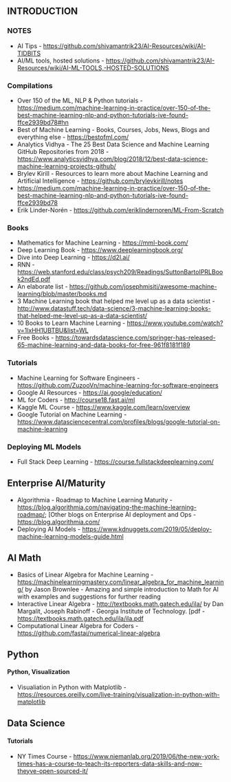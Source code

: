## INTRODUCTION

### NOTES
- AI Tips - https://github.com/shivamantrik23/AI-Resources/wiki/AI-TIDBITS
- AI/ML tools, hosted solutions - https://github.com/shivamantrik23/AI-Resources/wiki/AI-ML-TOOLS,-HOSTED-SOLUTIONS

### Compilations
- Over 150 of the ML, NLP & Python tutorials - https://medium.com/machine-learning-in-practice/over-150-of-the-best-machine-learning-nlp-and-python-tutorials-ive-found-ffce2939bd78#hn
- Best of Machine Learning - Books, Courses, Jobs, News, Blogs and everything else - https://bestofml.com/
- Analytics Vidhya - The 25 Best Data Science and Machine Learning GitHub Repositories from 2018 - https://www.analyticsvidhya.com/blog/2018/12/best-data-science-machine-learning-projects-github/
- Brylev Kirill - Resources to learn more about Machine Learning and Artificial Intelligence - https://github.com/brylevkirill/notes
- https://medium.com/machine-learning-in-practice/over-150-of-the-best-machine-learning-nlp-and-python-tutorials-ive-found-ffce2939bd78
- Erik Linder-Norén - https://github.com/eriklindernoren/ML-From-Scratch

### Books
- Mathematics for Machine Learning - https://mml-book.com/
- Deep Learning Book - https://www.deeplearningbook.org/
- Dive into Deep Learning - https://d2l.ai/
- RNN - https://web.stanford.edu/class/psych209/Readings/SuttonBartoIPRLBook2ndEd.pdf
- An elaborate list - https://github.com/josephmisiti/awesome-machine-learning/blob/master/books.md
- 3 Machine Learning book that helped me level up as a data scientist - http://www.datastuff.tech/data-science/3-machine-learning-books-that-helped-me-level-up-as-a-data-scientist/
- 10 Books to Learn Machine Learning - https://www.youtube.com/watch?v=1lxHH1UBTBU&list=WL
- Free Books - https://towardsdatascience.com/springer-has-released-65-machine-learning-and-data-books-for-free-961f8181f189

### Tutorials
- Machine Learning for Software Engineers - https://github.com/ZuzooVn/machine-learning-for-software-engineers
- Google AI Resources - https://ai.google/education/
- ML for Coders - http://course18.fast.ai/ml
- Kaggle ML Course - https://www.kaggle.com/learn/overview
- Google Tutorial on Machine Learning - https://www.datasciencecentral.com/profiles/blogs/google-tutorial-on-machine-learning

### Deploying ML Models
- Full Stack Deep Learning - https://course.fullstackdeeplearning.com/

## Enterprise AI/Maturity
- Algorithmia - Roadmap to Machine Learning Maturity - https://blog.algorithmia.com/navigating-the-machine-learning-roadmap/; [Other blogs on Enterprise AI deployment and Ops - https://blog.algorithmia.com/
- Deploying AI Models - https://www.kdnuggets.com/2019/05/deploy-machine-learning-models-guide.html

## AI Math
- Basics of Linear Algebra for Machine Learning - https://machinelearningmastery.com/linear_algebra_for_machine_learning/  by Jason Brownlee - Amazing and simple introduction to Math for AI with examples and suggestions for further reading
- Interactive Linear Algebra - http://textbooks.math.gatech.edu/ila/ by Dan Margalit, Joseph Rabinoff - Georgia Institute of Technology. [pdf - https://textbooks.math.gatech.edu/ila/ila.pdf
- Computational Linear Algebra for Coders - https://github.com/fastai/numerical-linear-algebra

## Python
#### Python, Visualization
- Visualiation in Python with Matplotlib - https://resources.oreilly.com/live-training/visualization-in-python-with-matplotlib

## Data Science
#### Tutorials
- NY Times Course - https://www.niemanlab.org/2019/06/the-new-york-times-has-a-course-to-teach-its-reporters-data-skills-and-now-theyve-open-sourced-it/
